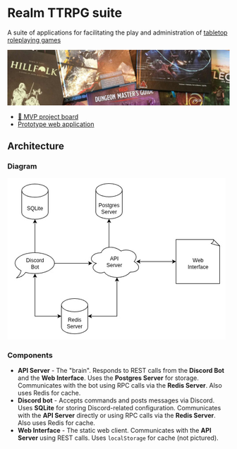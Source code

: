 # Realm TTRPG suite

A suite of applications for facilitating the play and administration of
[tabletop roleplaying games](https://en.wikipedia.org/wiki/Tabletop_role-playing_game)

![banner](https://raw.githubusercontent.com/realm-ttrpg/.github/assets/banner.jpg)

- [🎉 MVP project board](https://github.com/orgs/realm-ttrpg/projects/1)
- [Prototype web application](https://realmttrpg.com)

## Architecture

### Diagram

![diagram](https://raw.githubusercontent.com/realm-ttrpg/.github/assets/architecture.jpg)

### Components

- **API Server** - The "brain". Responds to REST calls from the **Discord Bot** and the
  **Web Interface**. Uses the **Postgres Server** for storage. Communicates with the bot
  using RPC calls via the **Redis Server**. Also uses Redis for cache.
- **Discord bot** - Accepts commands and posts messages via Discord. Uses **SQLite** for
  storing Discord-related configuration. Communicates with the **API Server** directly or
  using RPC calls via the **Redis Server**. Also uses Redis for cache.
- **Web Interface** - The static web client. Communicates with the **API Server** using
  REST calls. Uses `localStorage` for cache (not pictured).
